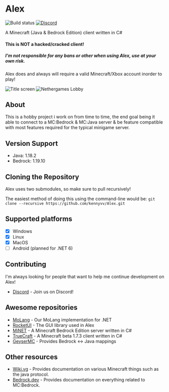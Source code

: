 # Alex
![Build status](https://github.com/ConcreteMC/Alex/workflows/.NET%20Core/badge.svg)
[![Discord](https://img.shields.io/discord/433462740451852292.svg?color=7289da&label=Discord&logo=discord&style=flat-square)](https://discord.gg/txaahdU) 

A Minecraft (Java & Bedrock Edition) client written in C# 


#### This is NOT a hacked/cracked client!
##### I'm not responsible for any bans or other when using Alex, use at your own risk.
Alex does and always will require a valid Minecraft/Xbox account inorder to play!

![Title screen](https://raw.githubusercontent.com/kennyvv/Alex/master/screenshots/alex-home.png)
![Nethergames Lobby](https://raw.githubusercontent.com/kennyvv/Alex/master/screenshots/alex-ng-new.png)

About
-----

This is a hobby project i work on from time to time, the end goal being it able to connect to a MC:Bedrock & MC:Java server & be feature compatible with most features required for the typical minigame server.

Version Support
-----------
- Java: 1.18.2
- Bedrock: 1.19.10

Cloning the Repository
----------------------

Alex uses two submodules, so make sure to pull recursively!

The easiest method of doing this using the command-line would be: ```git clone --recursive https://github.com/kennyvv/Alex.git```

Supported platforms
----------------------

- [X] Windows
- [X] Linux
- [X] MacOS
- [ ] Android (planned for .NET 6)

Contributing
------------

I'm always looking for people that want to help me continue development on Alex!

* [Discord](https://discord.gg/txaahdU) - Join us on Discord!

Awesome repositories
---------------------
* [MoLang](https://github.com/ConcreteMC/MolangSharp) - Our MoLang implementation for .NET
* [RocketUI](https://github.com/TruDan/RocketUI) - The GUI library used in Alex
* [MiNET](https://github.com/NiclasOlofsson/MiNET) - A Minecraft Bedrock Edition server written in C#
* [TrueCraft](https://github.com/SirCmpwn/TrueCraft) - A Minecraft beta 1.7.3 client written in C#
* [GeyserMC](https://github.com/GeyserMC/mappings) - Provides Bedrock <-> Java mappings

Other resources
---------------

* [Wiki.vg](https://wiki.vg/Main_Page) - Provides documentation on various Minecraft things such as the java protocol.
* [Bedrock.dev](https://bedrock.dev/) - Provides documentation on everything related to MC:Bedrock.
